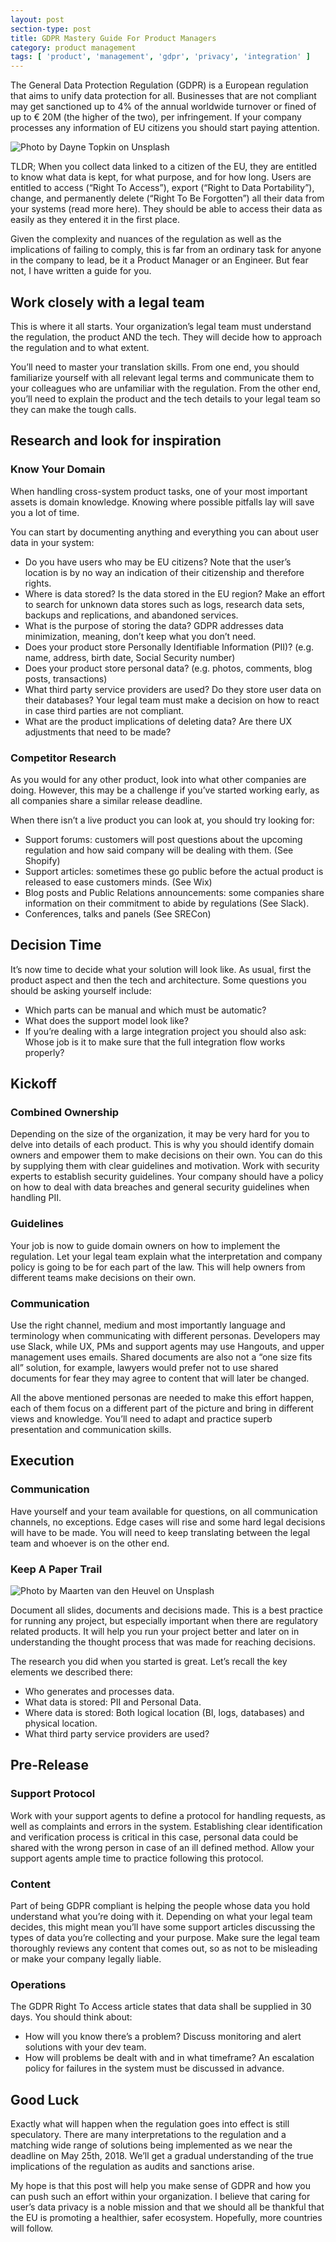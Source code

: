 ```yaml
---
layout: post
section-type: post
title: GDPR Mastery Guide For Product Managers
category: product management
tags: [ 'product', 'management', 'gdpr', 'privacy', 'integration' ]
---
```


The General Data Protection Regulation (GDPR) is a European regulation that aims to unify data protection for all. Businesses that are not compliant may get sanctioned up to 4% of the annual worldwide turnover or fined of up to € 20M (the higher of the two), per infringement. If your company processes any information of EU citizens you should start paying attention.

![Photo by Dayne Topkin on Unsplash](https://karenmeep.github.io/assets/images/dayne-topkin-78982-unsplash.jpg)

TLDR; When you collect data linked to a citizen of the EU, they are entitled to know what data is kept, for what purpose, and for how long. Users are entitled to access (“Right To Access”), export (“Right to Data Portability”), change, and permanently delete (“Right To Be Forgotten”) all their data from your systems (read more here). They should be able to access their data as easily as they entered it in the first place.

Given the complexity and nuances of the regulation as well as the implications of failing to comply, this is far from an ordinary task for anyone in the company to lead, be it a Product Manager or an Engineer. But fear not, I have written a guide for you.

## Work closely with a legal team

This is where it all starts. Your organization’s legal team must understand the regulation, the product AND the tech. They will decide how to approach the regulation and to what extent.

You’ll need to master your translation skills. From one end, you should familiarize yourself with all relevant legal terms and communicate them to your colleagues who are unfamiliar with the regulation. From the other end, you’ll need to explain the product and the tech details to your legal team so they can make the tough calls.

## Research and look for inspiration

### Know Your Domain

When handling cross-system product tasks, one of your most important assets is domain knowledge. Knowing where possible pitfalls lay will save you a lot of time.

You can start by documenting anything and everything you can about user data in your system:
- Do you have users who may be EU citizens? Note that the user’s location is by no way an indication of their citizenship and therefore rights.
- Where is data stored? Is the data stored in the EU region? Make an effort to search for unknown data stores such as logs, research data sets, backups and replications, and abandoned services.
- What is the purpose of storing the data? GDPR addresses data minimization, meaning, don’t keep what you don’t need.
- Does your product store Personally Identifiable Information (PII)? (e.g. name, address, birth date, Social Security number)
- Does your product store personal data? (e.g. photos, comments, blog posts, transactions)
- What third party service providers are used? Do they store user data on their databases? Your legal team must make a decision on how to react in case third parties are not compliant.
- What are the product implications of deleting data? Are there UX adjustments that need to be made?

### Competitor Research

As you would for any other product, look into what other companies are doing. However, this may be a challenge if you’ve started working early, as all companies share a similar release deadline.

When there isn’t a live product you can look at, you should try looking for:
- Support forums: customers will post questions about the upcoming regulation and how said company will be dealing with them. (See Shopify)
- Support articles: sometimes these go public before the actual product is released to ease customers minds. (See Wix)
- Blog posts and Public Relations announcements: some companies share information on their commitment to abide by regulations (See Slack).
- Conferences, talks and panels (See SRECon)

## Decision Time

It’s now time to decide what your solution will look like. As usual, first the product aspect and then the tech and architecture. Some questions you should be asking yourself include:
- Which parts can be manual and which must be automatic?
- What does the support model look like?
- If you’re dealing with a large integration project you should also ask: Whose job is it to make sure that the full integration flow works properly?

## Kickoff

### Combined Ownership

Depending on the size of the organization, it may be very hard for you to delve into details of each product. This is why you should identify domain owners and empower them to make decisions on their own. You can do this by supplying them with clear guidelines and motivation. Work with security experts to establish security guidelines. Your company should have a policy on how to deal with data breaches and general security guidelines when handling PII.

### Guidelines

Your job is now to guide domain owners on how to implement the regulation. Let your legal team explain what the interpretation and company policy is going to be for each part of the law. This will help owners from different teams make decisions on their own.

### Communication

Use the right channel, medium and most importantly language and terminology when communicating with different personas. Developers may use Slack, while UX, PMs and support agents may use Hangouts, and upper management uses emails. Shared documents are also not a “one size fits all” solution, for example, lawyers would prefer not to use shared documents for fear they may agree to content that will later be changed.

All the above mentioned personas are needed to make this effort happen, each of them focus on a different part of the picture and bring in different views and knowledge. You’ll need to adapt and practice superb presentation and communication skills.

## Execution

### Communication

Have yourself and your team available for questions, on all communication channels, no exceptions. Edge cases will rise and some hard legal decisions will have to be made. You will need to keep translating between the legal team and whoever is on the other end.

### Keep A Paper Trail

![Photo by Maarten van den Heuvel on Unsplash](https://karenmeep.github.io/assets/images/maarten-van-den-heuvel-73123-unsplash.jpg)

Document all slides, documents and decisions made. This is a best practice for running any project, but especially important when there are regulatory related products. It will help you run your project better and later on in understanding the thought process that was made for reaching decisions.

The research you did when you started is great. Let’s recall the key elements we described there:
- Who generates and processes data.
- What data is stored: PII and Personal Data.
- Where data is stored: Both logical location (BI, logs, databases) and physical location.
- What third party service providers are used?

## Pre-Release

### Support Protocol

Work with your support agents to define a protocol for handling requests, as well as complaints and errors in the system. Establishing clear identification and verification process is critical in this case, personal data could be shared with the wrong person in case of an ill defined method. Allow your support agents ample time to practice following this protocol.

### Content

Part of being GDPR compliant is helping the people whose data you hold understand what you’re doing with it. Depending on what your legal team decides, this might mean you’ll have some support articles discussing the types of data you’re collecting and your purpose. Make sure the legal team thoroughly reviews any content that comes out, so as not to be misleading or make your company legally liable.

### Operations

The GDPR Right To Access article states that data shall be supplied in 30 days. You should think about:
- How will you know there’s a problem? Discuss monitoring and alert solutions with your dev team.
- How will problems be dealt with and in what timeframe? An escalation policy for failures in the system must be discussed in advance.

## Good Luck

Exactly what will happen when the regulation goes into effect is still speculatory. There are many interpretations to the regulation and a matching wide range of solutions being implemented as we near the deadline on May 25th, 2018. We’ll get a gradual understanding of the true implications of the regulation as audits and sanctions arise.

My hope is that this post will help you make sense of GDPR and how you can push such an effort within your organization. I believe that caring for user’s data privacy is a noble mission and that we should all be thankful that the EU is promoting a healthier, safer ecosystem. Hopefully, more countries will follow.
